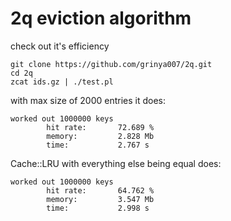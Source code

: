 # 2q eviction algorithm
check out it's efficiency
```
git clone https://github.com/grinya007/2q.git
cd 2q
zcat ids.gz | ./test.pl
```

with max size of 2000 entries it does:
```
worked out 1000000 keys
        hit rate:       72.689 %
        memory:         2.828 Mb
        time:           2.767 s
```
Cache::LRU with everything else being equal does:
```
worked out 1000000 keys
        hit rate:       64.762 %
        memory:         3.547 Mb
        time:           2.998 s
```
